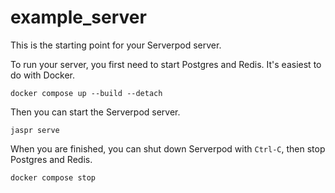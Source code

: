 # example_server

This is the starting point for your Serverpod server.

To run your server, you first need to start Postgres and Redis. It's easiest to do with Docker.

    docker compose up --build --detach

Then you can start the Serverpod server.

    jaspr serve

When you are finished, you can shut down Serverpod with `Ctrl-C`, then stop Postgres and Redis.

    docker compose stop
